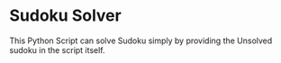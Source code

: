 # Sudoku Solver

This Python Script can solve Sudoku simply by providing the Unsolved sudoku in the script itself.

